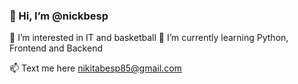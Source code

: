 ### 👋 Hi, I’m @nickbesp
👀 I’m interested in IT and basketball
🌱 I’m currently learning Python, Frontend and Backend

📫 Text me here <nikitabesp85@gmail.com>

<!---
nickbesp/nickbesp is a ✨ special ✨ repository because its `README.md` (this file) appears on your GitHub profile.
You can click the Preview link to take a look at your changes.
--->

